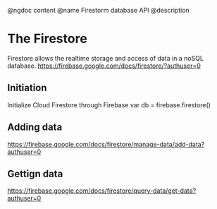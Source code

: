 @ngdoc content
@name Firestorm database API
@description

# The Firestore 
Firestore allows the realtime storage and access of data in a noSQL database.
https://firebase.google.com/docs/firestore/?authuser=0

## Initiation
Initialize Cloud Firestore through Firebase
var db = firebase.firestore()

## Adding data
https://firebase.google.com/docs/firestore/manage-data/add-data?authuser=0

## Gettign data
https://firebase.google.com/docs/firestore/query-data/get-data?authuser=0